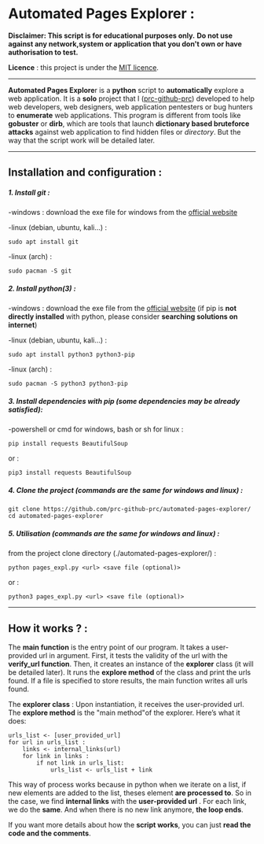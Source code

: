 # Automated Pages Explorer :

**Disclaimer: This script is for educational purposes only.**
**Do not use against any network,system or application that you don't own or have authorisation to test.**

**Licence** : this project is under the [MIT licence](https://mit-license.org/).
************************************

**Automated Pages Explore**r is a **python** script to **automatically** explore a web application.
It is a **solo** project that I ([prc-github-prc](https://github.com/prc-github-prc)) developed to help web developers, web designers, web application pentesters or bug hunters to **enumerate** web applications. This program is different from tools like **gobuster** or **dirb**, which are tools that launch **dictionary based bruteforce attacks** against web application to find hidden files or *directory*. But the way that the script work will be detailed later.

**********
## Installation and configuration :

##### 1. Install git :
-windows : download the exe file for windows from the [official website](https://git-scm.com/download/win)

-linux (debian, ubuntu, kali...) : 
```
sudo apt install git
```
-linux (arch) : 
```
sudo pacman -S git
```

##### 2. Install python(3) :
-windows : download the exe file from the [official website](https://www.python.org/downloads/) (if pip is **not directly installed** with python, please consider **searching solutions on internet**)

-linux (debian, ubuntu, kali...) : 
```
sudo apt install python3 python3-pip
```
-linux (arch) : 
```
sudo pacman -S python3 python3-pip
```

##### 3. Install dependencies with pip (some dependencies may be already satisfied):

-powershell or cmd for windows, bash or sh for linux : 
```
pip install requests BeautifulSoup
```
or :
```
pip3 install requests BeautifulSoup
```

##### 4. Clone the project (commands are the same for windows and linux) :
```
git clone https://github.com/prc-github-prc/automated-pages-explorer/
cd automated-pages-explorer
```

##### 5. Utilisation (commands are the same for windows and linux) : 
from the project clone directory (./automated-pages-explorer/) :
```
python pages_expl.py <url> <save file (optional)>
```
or :
```
python3 pages_expl.py <url> <save file (optional)>
```

***************
## How it works ? :

The **main function** is the entry point of our program. It takes a user-provided url in argument. First, it tests the validity of the url with the **verify_url function**. Then, it creates an instance of the **explorer** class (it will be detailed later). It runs the **explore method** of the class and print the urls found. If a file is specified to store results, the main function writes all urls found.

The **explorer class** : Upon instantiation, it receives the user-provided url. The **explore method** is the "main method"of the explorer. Here’s what it does: 
```
urls_list <- [user_provided_url]
for url in urls_list :
	links <- internal_links(url)
	for link in links :
		if not link in urls_list:
			urls_list <- urls_list + link
```

This way of process works because in python when we iterate on a list, if new elements are added to the list, theses element **are processed to**. So in the case, we find **internal links** with the **user-provided url** . For each link, we do the **same**. And when there is no new link anymore, **the loop ends**.

If you want more details about how the **script works**, you can just **read the code and the comments**.
